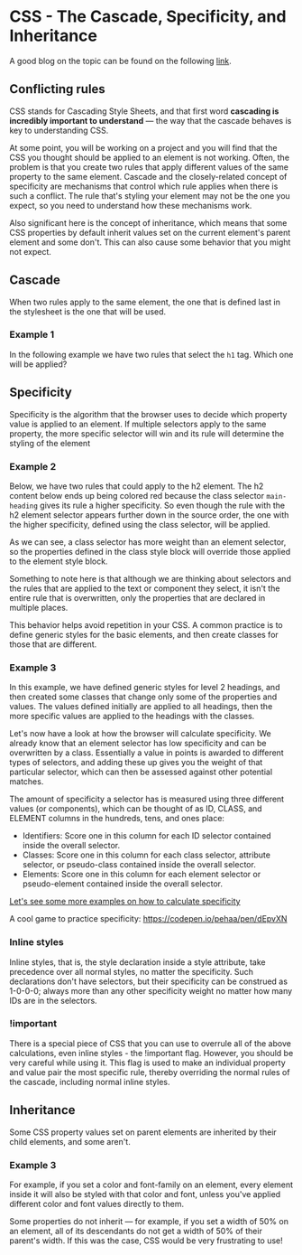 # CSS - The Cascade, Specificity, and Inheritance

A good blog on the topic can be found on the following [link](https://developer.mozilla.org/en-US/docs/Learn/CSS/Building_blocks/Cascade_and_inheritance#understanding_the_cascade).

## Conflicting rules

CSS stands for Cascading Style Sheets, and that first word **cascading is incredibly important to understand** — the way that the cascade behaves is key to understanding CSS.

At some point, you will be working on a project and you will find that the CSS you thought should be applied to an element is not working. Often, the problem is that you create two rules that apply different values of the same property to the same element. Cascade and the closely-related concept of specificity are mechanisms that control which rule applies when there is such a conflict. The rule that's styling your element may not be the one you expect, so you need to understand how these mechanisms work.

Also significant here is the concept of inheritance, which means that some CSS properties by default inherit values set on the current element's parent element and some don't. This can also cause some behavior that you might not expect.

## Cascade

When two rules apply to the same element, the one that is defined last in the stylesheet is the one that will be used.

### Example 1 

In the following example we have two rules that select the `h1` tag. Which one will be applied?



## Specificity

Specificity is the algorithm that the browser uses to decide which property value is applied to an element. If multiple selectors apply to the same property, the more specific selector will win and its rule will determine the styling of the element

### Example 2

Below, we have two rules that could apply to the h2 element. The h2 content below ends up being colored red because the class selector `main-heading` gives its rule a higher specificity. So even though the rule with the h2 element selector appears further down in the source order, the one with the higher specificity, defined using the class selector, will be applied.

As we can see, a class selector has more weight than an element selector, so the properties defined in the class style block will override those applied to the element style block.

Something to note here is that although we are thinking about selectors and the rules that are applied to the text or component they select, it isn't the entire rule that is overwritten, only the properties that are declared in multiple places.

This behavior helps avoid repetition in your CSS. A common practice is to define generic styles for the basic elements, and then create classes for those that are different.

### Example 3

In this example,  we have defined generic styles for level 2 headings, and then created some classes that change only some of the properties and values. The values defined initially are applied to all headings, then the more specific values are applied to the headings with the classes.

Let's now have a look at how the browser will calculate specificity. We already know that an element selector has low specificity and can be overwritten by a class. Essentially a value in points is awarded to different types of selectors, and adding these up gives you the weight of that particular selector, which can then be assessed against other potential matches.

The amount of specificity a selector has is measured using three different values (or components), which can be thought of as ID, CLASS, and ELEMENT columns in the hundreds, tens, and ones place:

- Identifiers: Score one in this column for each ID selector contained inside the overall selector.
- Classes: Score one in this column for each class selector, attribute selector, or pseudo-class contained inside the overall selector.
- Elements: Score one in this column for each element selector or pseudo-element contained inside the overall selector.

[Let's see some more examples on how to calculate specificity](https://developer.mozilla.org/en-US/docs/Learn/CSS/Building_blocks/Cascade_and_inheritance#specificity_2)

A cool game to practice specificity: https://codepen.io/pehaa/pen/dEpvXN

### Inline styles

Inline styles, that is, the style declaration inside a style attribute, take precedence over all normal styles, no matter the specificity. Such declarations don't have selectors, but their specificity can be construed as 1-0-0-0; always more than any other specificity weight no matter how many IDs are in the selectors.

### !important

There is a special piece of CSS that you can use to overrule all of the above calculations, even inline styles - the !important flag. However, you should be very careful while using it. This flag is used to make an individual property and value pair the most specific rule, thereby overriding the normal rules of the cascade, including normal inline styles.

## Inheritance

Some CSS property values set on parent elements are inherited by their child elements, and some aren't.

### Example 3

For example, if you set a color and font-family on an element, every element inside it will also be styled with that color and font, unless you've applied different color and font values directly to them.

Some properties do not inherit — for example, if you set a width of 50% on an element, all of its descendants do not get a width of 50% of their parent's width. If this was the case, CSS would be very frustrating to use!